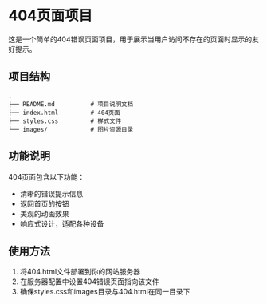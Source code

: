 # 404页面项目

这是一个简单的404错误页面项目，用于展示当用户访问不存在的页面时显示的友好提示。

## 项目结构

```
.
├── README.md          # 项目说明文档
├── index.html         # 404页面
├── styles.css         # 样式文件
└── images/            # 图片资源目录
```

## 功能说明

404页面包含以下功能：
- 清晰的错误提示信息
- 返回首页的按钮
- 美观的动画效果
- 响应式设计，适配各种设备

## 使用方法

1. 将404.html文件部署到你的网站服务器
2. 在服务器配置中设置404错误页面指向该文件
3. 确保styles.css和images目录与404.html在同一目录下 